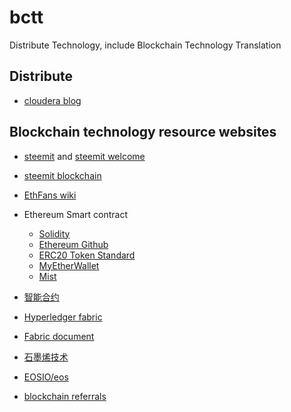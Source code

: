 # bctt
Distribute Technology, include Blockchain Technology Translation

## Distribute

- [cloudera blog](http://blog.cloudera.com/)

## Blockchain technology resource websites

* [steemit](https://steemit.com/) and [steemit welcome](https://steemit.com/welcome)
* [steemit blockchain](https://steemit.com/trending/blockchain)
* [EthFans wiki](https://github.com/EthFans/wiki/wiki)
* Ethereum Smart contract
    * [Solidity](https://solidity.readthedocs.io/en/latest/index.html)
    * [Ethereum Github](https://github.com/ethereum)
    * [ERC20 Token Standard](https://theethereum.wiki/w/index.php/ERC20_Token_Standard)
    * [MyEtherWallet](https://github.com/MyEtherWallet)
    * [Mist](https://github.com/ethereum/mist)
    
* [智能合约](https://dbarobin.com/2018/01/24/blockchain-smart-contract/)
* [Hyperledger fabric](https://github.com/hyperledger/fabric)
* [Fabric document](http://hyperledger-fabric.readthedocs.io/en/release/)
* [石墨烯技术](https://github.com/cryptonomex/graphene/wiki)
* [EOSIO/eos](https://github.com/EOSIO/eos)
* [blockchain referrals](https://bcage.one/d/24-referrals)
